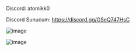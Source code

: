 Discord: atomikk0

Discord Sunucum: https://discord.gg/GSeQ747HsC

![image]( https://cdn.discordapp.com/attachments/1119221551657648168/1200012151134363688/image.png?ex=65c4a167&is=65b22c67&hm=227de79207e4f1230fab73a97d1044fff9bda247c5a2999a5ac1a6db79e467c9& ) 

![image]( https://cdn.discordapp.com/attachments/1119221551657648168/1200012641817604157/image.png?ex=65c4a1dc&is=65b22cdc&hm=430b24b73c3c5de363f7e536d3d8d7bc3469e6d6ae3a777c4b979e5e88cb2a3e& )
